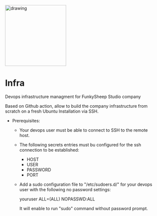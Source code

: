 <img src="https://www.funkysheep.net/img/Logo-Head-Mini.png" alt="drawing" width="200"/>

# Infra
Devops infrastructure managment for FunkySheep Studio company

Based on Github action, allow to build the company infrastructure from scratch on a fresh Ubuntu Installation via SSH.

- Prerequisites:
    -   Your devops user must be able to connect to SSH to the remote host.

    -   The following secrets entries must bu configured for the ssh connection to be established:
        -   HOST
        -   USER
        -   PASSWORD
        -   PORT

    -   Add a sudo configuration file to "/etc/sudoers.d/" for your devops user with the following no password settings:

        youruser ALL=(ALL) NOPASSWD:ALL

        It will enable to run "sudo" command without password prompt.
